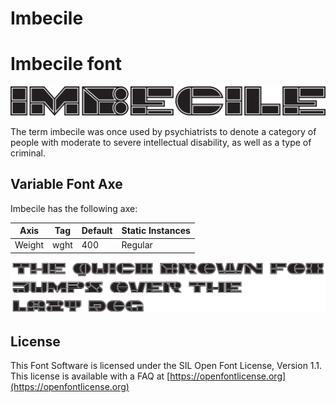 # Imbecile

# Imbecile font

![Image](documentation/image1.png)

The term imbecile was once used by psychiatrists to denote a category of people 
with moderate to severe intellectual disability, as well as a type of criminal.

## Variable Font Axe

Imbecile has the following axe:

Axis | Tag | Default | Static Instances
--- | --- | --- | ---
Weight | wght | 400 | Regular

![Image](documentation/image2.png)

## License

This Font Software is licensed under the SIL Open Font License, Version 1.1.
This license is available with a FAQ at [https://openfontlicense.org](https://openfontlicense.org)
